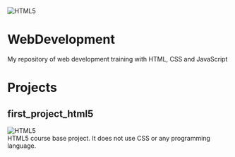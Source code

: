 ![HTML5](https://img.shields.io/badge/HTML-239120?style=for-the-badge&logo=html5&logoColor=white)
# WebDevelopment
My repository of web development training with HTML, CSS and JavaScript

# Projects

## first_project_html5 ##
![HTML5](https://img.shields.io/badge/HTML-239120?style=for-the-badge&logo=html5&logoColor=white)<br>
HTML5 course base project. It does not use CSS or any programming language.


